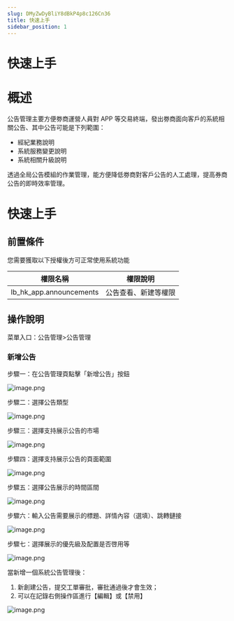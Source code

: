 ```yaml
---
slug: DMyZwDyBliY8dBkP4p8c126Cn36
title: 快速上手
sidebar_position: 1
---
```



# 快速上手


# 概述


公告管理主要方便劵商運營人員對 APP 等交易終端，發出劵商面向客戶的系統相關公告、其中公告可能是下列範圍：

- 經紀業務說明
- 系統服務變更說明
- 系統相關升級說明

透過全局公告模組的作業管理，能方便降低劵商對客戶公告的人工處理，提高券商公告的即時效率管理。


# 快速上手


## 前置條件


您需要獲取以下授權後方可正常使用系統功能


| 權限名稱                    | 權限說明       |
| ----------------------- | ---------- |
| lb_hk_app.announcements | 公告查看、新建等權限 |


## 操作說明


菜單入口：公告管理>公告管理


### 新增公告


步驟一：在公告管理頁點擊「新增公告」按鈕


![image.png](/assets/e5a80ecc3f1c4520e960d86e24e92097.png)


步驟二：選擇公告類型


![image.png](/assets/2171a1f702bf4e0b73ec09585cf9051a.png)


步驟三：選擇支持展示公告的市場


![image.png](/assets/d991d0844f25e0102f9bb19929d2b487.png)


步驟四：選擇支持展示公告的頁面範圍


![image.png](/assets/f5237b4160c25278864bd8b35d6f2786.png)


步驟五：選擇公告展示的時間區間


![image.png](/assets/112e243ed008c8037d682887bd4d6dd1.png)


步驟六：輸入公告需要展示的標題、詳情內容（選填）、跳轉鏈接


![image.png](/assets/fe28b4fcebaebc72c0c92f654d3af228.png)


步驟七：選擇展示的優先級及配置是否啓用等


![image.png](/assets/3f961cc484c1f710b1ba792be6e6e38a.png)


當新增一個系統公告管理後：

1. 新創建公告，提交工單審批，審批通過後才會生效；
2. 可以在記錄右側操作區進行【編輯】或【禁用】

![image.png](/assets/a536de628318e98ba8c56c3dba6f652c.png)

